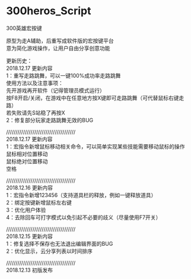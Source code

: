 # 300heros_Script
300英雄宏按键



原型为走A辅助，后重写成软件版的宏按键平台  
意为简化游戏操作，让用户自由分享创意功能

更新历史：  
2018.12.17 更新内容  
1：重写走路跳舞，可以一键100%成功率走路跳舞  
使用方法以及注意事项：  
先开游戏再开软件（记得管理员模式运行）  
按F8开启/关闭，在游戏中在任意地方按X键即可走路跳舞（可代替鼠标右键走路）  
若失败请先S站稳了再按X  
2：修复部分玩家走路跳舞无效的BUG  
  
/////////////////////////////////////  
2018.12.17 更新内容  
1：宏指令新增鼠标移动相关命令，可以简单实现某些技能需要移动鼠标的操作  
鼠标相对位置移动  
鼠标绝对位置移动  
空格  
  
/////////////////////////////////////  
2018.12.16 更新内容  
1：宏指令新增123456（支持道具栏的释放，例如一键释放道具）  
2：绑定按键新增鼠标左右键  
3：优化用户体验  
4：去除回车可打字模式以免引起不必要的歧义（尽量使用F7开关）  
  
/////////////////////////////////////  
2018.12.15 更新内容  
1：修复选择不保存也无法退出编辑界面的BUG  
2：优化显示，云分享列表以时间排序  
  
/////////////////////////////////////  
2018.12.13 初版发布  
  
